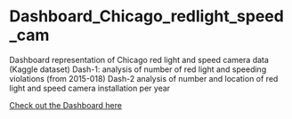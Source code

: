 # Dashboard_Chicago_redlight_speed_cam
Dashboard representation of Chicago red light and speed camera data (Kaggle dataset) Dash-1: analysis of number of red light and speeding violations (from 2015-018) Dash-2 analysis of number and location of red light and speed camera installation per year


[Check out the Dashboard here](http://rpubs.com/tak_koyanagi/455090)
